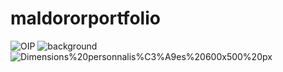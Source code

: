 # maldororportfolio
![OIP](https://github.com/totoro65/maldororportfolio/blob/main/OIP.jfif?raw=true)
![background](https://github.com/totoro65/maldororportfolio/blob/main/background.png?raw=true)
![Dimensions%20personnalis%C3%A9es%20600x500%20px](https://github.com/totoro65/maldororportfolio/blob/main/Dimensions%20personnalis%C3%A9es%20600x500%20px.jpeg?raw=true)
